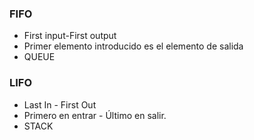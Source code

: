 ### FIFO 
- First input-First output
- Primer elemento introducido es el elemento de salida
- QUEUE

### LIFO
- Last In - First Out
- Primero en entrar - Último en salir.
- STACK
